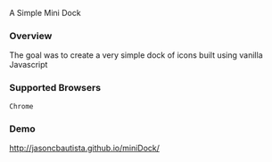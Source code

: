 A Simple Mini Dock


### Overview
The goal was to create a very simple dock of icons built using vanilla Javascript

### Supported Browsers
    Chrome
    
    
### Demo
   http://jasoncbautista.github.io/miniDock/
